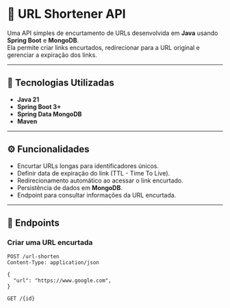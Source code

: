 # 🔗 URL Shortener API

Uma API simples de encurtamento de URLs desenvolvida em **Java** usando **Spring Boot** e **MongoDB**.  
Ela permite criar links encurtados, redirecionar para a URL original e gerenciar a expiração dos links.

---

## 🚀 Tecnologias Utilizadas

- **Java 21**
- **Spring Boot 3+**
- **Spring Data MongoDB**
- **Maven**

---

## ⚙️ Funcionalidades

- Encurtar URLs longas para identificadores únicos.
- Definir data de expiração do link (TTL - Time To Live).
- Redirecionamento automático ao acessar o link encurtado.
- Persistência de dados em **MongoDB**.
- Endpoint para consultar informações da URL encurtada.

---

## 📌 Endpoints

### Criar uma URL encurtada
```http
POST /url-shorten
Content-Type: application/json

{
  "url": "https://www.google.com",
}

GET /{id}
